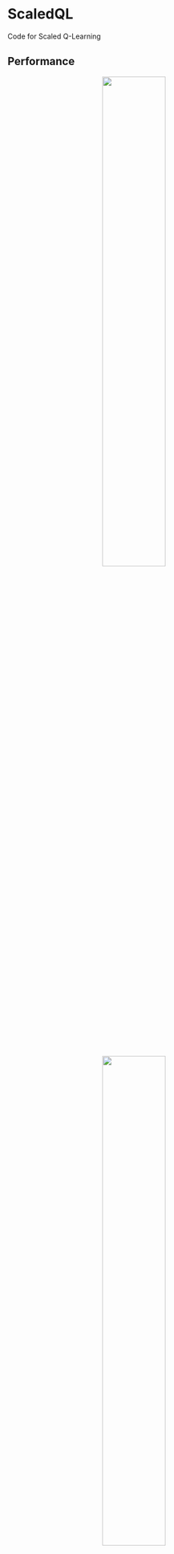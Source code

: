 # ScaledQL
Code for Scaled Q-Learning

## Performance
<div align=center><img src="plots/eval_carracing.png" width="50%"/></div>
<div align=center><img src="plots/eval_offline_carracing.png" width="50%"/></div>

## Reference
["Offline Q-Learning on Diverse Multi-Task Data Both Scales And Generalizes"]
(https://arxiv.org/abs/2211.15144)

["Conservative Q-Learing for Offline Reinforcement Learning]
(https://arxiv.org/abs/2006.04779)

["A Distributional Perspective on Reinforcement Learning"]
(https://arxiv.org/abs/1707.06887)
